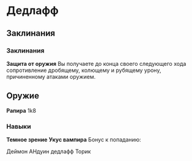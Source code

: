 # Дедлафф

## Заклинания
### Заклинания
**Защита от оружия**
Вы получаете до конца своего следующего хода сопротивление дробящему, колющему и рубящему урону, причиненному атаками оружием.

## Оружие
**Рапира**
1k8
### Навыки
**Темное зрение**
**Укус вампира**
Бонус к попаданию: 

Деймон
АНдуин
дедлафф
Торик